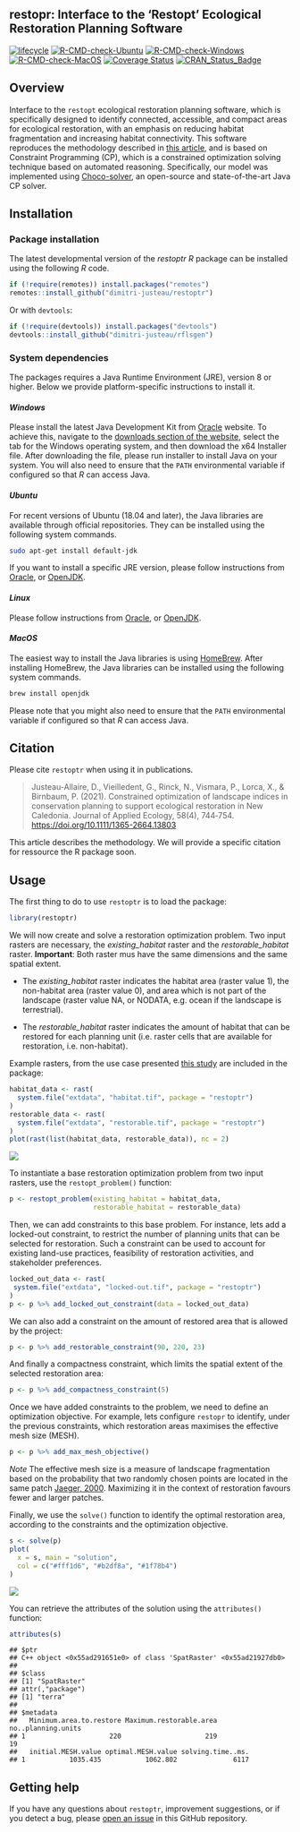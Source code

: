 
<!--- README.md is generated from README.Rmd. Please edit that file -->

## restopr: Interface to the ‘Restopt’ Ecological Restoration Planning Software

[![lifecycle](https://img.shields.io/badge/Lifecycle-experimental-orange.svg)](https://lifecycle.r-lib.org/articles/stages.html)
[![R-CMD-check-Ubuntu](https://img.shields.io/github/workflow/status/dimitri-justeau/restoptr/Ubuntu/master.svg?label=Ubuntu)](https://github.com/dimitri-justeau/restoptr/actions)
[![R-CMD-check-Windows](https://img.shields.io/github/workflow/status/dimitri-justeau/restoptr/Windows/master.svg?label=Windows)](https://github.com/dimitri-justeau/restoptr/actions)
[![R-CMD-check-MacOS](https://img.shields.io/github/workflow/status/dimitri-justeau/restoptr/Mac%20OSX/master.svg?label=MacOS)](https://github.com/dimitri-justeau/restoptr/actions)
[![Coverage
Status](https://codecov.io/github/dimitri-justeau/restoptr/coverage.svg?branch=master)](https://app.codecov.io/gh/dimitri-justeau/restoptr)
[![CRAN_Status_Badge](http://www.r-pkg.org/badges/version/restoptr)](https://github.com/dimitri-justeau/restoptr)

## Overview

Interface to the `restopt` ecological restoration planning software,
which is specifically designed to identify connected, accessible, and
compact areas for ecological restoration, with an emphasis on reducing
habitat fragmentation and increasing habitat connectivity. This software
reproduces the methodology described in [this
article](https://besjournals.onlinelibrary.wiley.com/doi/full/10.1111/1365-2664.13803),
and is based on Constraint Programming (CP), which is a constrained
optimization solving technique based on automated reasoning.
Specifically, our model was implemented using
[Choco-solver](https://choco-solver.org/), an open-source and
state-of-the-art Java CP solver.

## Installation

### Package installation

The latest developmental version of the *restoptr R* package can be
installed using the following *R* code.

``` r
if (!require(remotes)) install.packages("remotes")
remotes::install_github("dimitri-justeau/restoptr")
```

Or with `devtools`:

``` r
if (!require(devtools)) install.packages("devtools")
devtools::install_github("dimitri-justeau/rflsgen")
```

### System dependencies

The packages requires a Java Runtime Environment (JRE), version 8 or
higher. Below we provide platform-specific instructions to install it.

#### *Windows*

Please install the latest Java Development Kit from
[Oracle](www.oracle.com) website. To achieve this, navigate to the
[downloads section of the
website](https://www.oracle.com/java/technologies/javase-downloads.html),
select the tab for the Windows operating system, and then download the
x64 Installer file. After downloading the file, please run installer to
install Java on your system. You will also need to ensure that the
`PATH` environmental variable if configured so that *R* can access Java.

#### *Ubuntu*

For recent versions of Ubuntu (18.04 and later), the Java libraries are
available through official repositories. They can be installed using the
following system commands.

``` bash
sudo apt-get install default-jdk
```

If you want to install a specific JRE version, please follow
instructions from
[Oracle](https://www.oracle.com/java/technologies/javase-downloads.html),
or [OpenJDK](https://openjdk.java.net/install/).

#### *Linux*

Please follow instructions from
[Oracle](https://www.oracle.com/java/technologies/javase-downloads.html),
or [OpenJDK](https://openjdk.java.net/install/).

#### *MacOS*

The easiest way to install the Java libraries is using
[HomeBrew](https://brew.sh/). After installing HomeBrew, the Java
libraries can be installed using the following system commands.

``` bash
brew install openjdk
```

Please note that you might also need to ensure that the `PATH`
environmental variable if configured so that *R* can access Java.

## Citation

Please cite `restoptr` when using it in publications.

> Justeau-Allaire, D., Vieilledent, G., Rinck, N., Vismara, P., Lorca,
> X., & Birnbaum, P. (2021). Constrained optimization of landscape
> indices in conservation planning to support ecological restoration in
> New Caledonia. Journal of Applied Ecology, 58(4), 744‑754.
> <https://doi.org/10.1111/1365-2664.13803>

This article describes the methodology. We will provide a specific
citation for ressource the R package soon.

## Usage

The first thing to do to use `restoptr` is to load the package:

``` r
library(restoptr)
```

We will now create and solve a restoration optimization problem. Two
input rasters are necessary, the *existing_habitat* raster and the
*restorable_habitat* raster. **Important**: Both raster mus have the
same dimensions and the same spatial extent.

-   The *existing_habitat* raster indicates the habitat area (raster
    value 1), the non-habitat area (raster value 0), and area which is
    not part of the landscape (raster value NA, or NODATA, e.g. ocean if
    the landscape is terrestrial).

-   The *restorable_habitat* raster indicates the amount of habitat that
    can be restored for each planning unit (i.e. raster cells that are
    available for restoration, i.e. non-habitat).

Example rasters, from the use case presented [this
study](in%20https://besjournals.onlinelibrary.wiley.com/doi/full/10.1111/1365-2664.13803)
are included in the package:

``` r
habitat_data <- rast(
  system.file("extdata", "habitat.tif", package = "restoptr")
)
restorable_data <- rast(
  system.file("extdata", "restorable.tif", package = "restoptr")
)
plot(rast(list(habitat_data, restorable_data)), nc = 2)
```

<img src="man/figures/README-unnamed-chunk-8-1.png" style="display: block; margin: auto;" />

To instantiate a base restoration optimization problem from two input
rasters, use the `restopt_problem()` function:

``` r
p <- restopt_problem(existing_habitat = habitat_data, 
                     restorable_habitat = restorable_data) 
```

Then, we can add constraints to this base problem. For instance, lets
add a locked-out constraint, to restrict the number of planning units
that can be selected for restoration. Such a constraint can be used to
account for existing land-use practices, feasibility of restoration
activities, and stakeholder preferences.

``` r
locked_out_data <- rast(
 system.file("extdata", "locked-out.tif", package = "restoptr")
)
p <- p %>% add_locked_out_constraint(data = locked_out_data)
```

We can also add a constraint on the amount of restored area that is
allowed by the project:

``` r
p <- p %>% add_restorable_constraint(90, 220, 23)
```

And finally a compactness constraint, which limits the spatial extent of
the selected restoration area:

``` r
p <- p %>% add_compactness_constraint(5)
```

Once we have added constraints to the problem, we need to define an
optimization objective. For example, lets configure `restopr` to
identify, under the previous constraints, which restoration areas
maximises the effective mesh size (MESH).

``` r
p <- p %>% add_max_mesh_objective()
```

*Note* The effective mesh size is a measure of landscape fragmentation
based on the probability that two randomly chosen points are located in
the same patch [Jaeger, 2000](https://doi.org/10.1023/A:1008129329289).
Maximizing it in the context of restoration favours fewer and larger
patches.

Finally, we use the `solve()` function to identify the optimal
restoration area, according to the constraints and the optimization
objective.

``` r
s <- solve(p)
plot(
  x = s, main = "solution",
  col = c("#fff1d6", "#b2df8a", "#1f78b4")
)
```

<img src="man/figures/README-unnamed-chunk-14-1.png" style="display: block; margin: auto;" />

You can retrieve the attributes of the solution using the `attributes()`
function:

``` r
attributes(s)
```

    ## $ptr
    ## C++ object <0x55ad291651e0> of class 'SpatRaster' <0x55ad21927db0>
    ## 
    ## $class
    ## [1] "SpatRaster"
    ## attr(,"package")
    ## [1] "terra"
    ## 
    ## $metadata
    ##   Minimum.area.to.restore Maximum.restorable.area no..planning.units
    ## 1                     220                     219                 19
    ##   initial.MESH.value optimal.MESH.value solving.time..ms.
    ## 1           1035.435           1062.802              6117

## Getting help

If you have any questions about `restoptr`, improvement suggestions, or
if you detect a bug, please [open an
issue](https://github.com/dimitri-justeau/restoptr/issues/new/choose) in
this GitHub repository.
